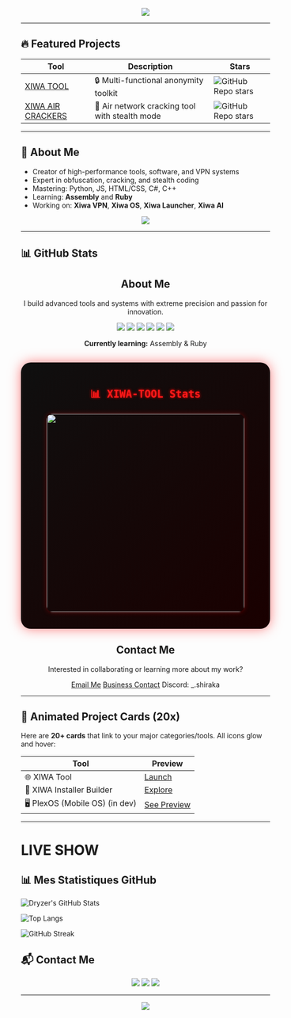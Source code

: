 <!-- ✨ Typing Banner -->
<p align="center">
  <img src="https://readme-typing-svg.demolab.com/?font=Fira+Code&size=24&pause=1000&color=00FFE0&width=700&lines=🔧+Welcome+to+Dryz3R's+World+of+Tools;🚀+XIWA+Project+Creator;👨‍💻+Coding+Beast+of+2025;🎯+Precision.+Power.+Perfection." />
</p>

---

<!-- 💎 FEATURED PROJECTS -->
## 🔥 Featured Projects

| Tool | Description | Stars |
|------|-------------|-------|
| [XIWA TOOL](https://github.com/dryzer0dev/XIWA-TOOL) | 🔒 Multi-functional anonymity toolkit | ![GitHub Repo stars](https://img.shields.io/github/stars/dryzer0dev/XIWA-TOOL?style=flat-square&color=00ffe0) |
| [XIWA AIR CRACKERS](https://github.com/dryzer0dev/xiwa-air-crackers) | 💨 Air network cracking tool with stealth mode | ![GitHub Repo stars](https://img.shields.io/github/stars/dryzer0dev/xiwa-air-crackers?style=flat-square&color=00ffe0) |

---

<!-- 💡 ABOUT ME -->
## 🧠 About Me

- Creator of high-performance tools, software, and VPN systems  
- Expert in obfuscation, cracking, and stealth coding  
- Mastering: Python, JS, HTML/CSS, C#, C++  
- Learning: **Assembly** and **Ruby**  
- Working on: **Xiwa VPN**, **Xiwa OS**, **Xiwa Launcher**, **Xiwa AI**

<p align="center">
  <img src="https://skillicons.dev/icons?i=python,js,html,css,cpp,cs,bash" />
</p>

---

<!-- 📈 GITHUB STATS -->
## 📊 GitHub Stats
<div class="card-glow">
  <h2 align="center">About Me</h2>
  <p align="center">I build advanced tools and systems with extreme precision and passion for innovation.</p>
  <p align="center">
    <img src="https://img.shields.io/badge/Python-3776AB?style=for-the-badge&logo=python&logoColor=white">
    <img src="https://img.shields.io/badge/HTML5-E34F26?style=for-the-badge&logo=html5&logoColor=white">
    <img src="https://img.shields.io/badge/CSS3-1572B6?style=for-the-badge&logo=css3&logoColor=white">
    <img src="https://img.shields.io/badge/JavaScript-F7DF1E?style=for-the-badge&logo=javascript&logoColor=black">
    <img src="https://img.shields.io/badge/C++-00599C?style=for-the-badge&logo=c%2B%2B&logoColor=white">
    <img src="https://img.shields.io/badge/C%23-239120?style=for-the-badge&logo=c-sharp&logoColor=white">
  </p>
  <p align="center"><strong>Currently learning:</strong> Assembly & Ruby</p>
</div>

<!-- Stats -->
<!-- 🔥 XIWA-TOOL STATS CARD - RED DARK MODE -->

<div style="border-radius: 20px; padding: 20px; background: linear-gradient(135deg, #0f0f0f, #1a0000); box-shadow: 0 0 25px rgba(255, 0, 0, 0.5); margin: 30px 0;">
  <h2 align="center" style="color: #ff1a1a; font-family: 'Fira Code', monospace; text-shadow: 0 0 5px #ff0000;">📊 XIWA-TOOL Stats</h2>
  <p align="center" style="margin-top: 20px;">
    <img src="https://github-readme-stats.vercel.app/api/pin/?username=dryzer0dev&repo=XIWA-TOOL&theme=radical&border_color=ff0000&title_color=ff1a1a&text_color=ffffff&icon_color=ff0000" width="400px" style="border-radius: 12px; animation: glowRed 2s infinite alternate;">
  </p>
</div>

<style>
@keyframes glowRed {
  from {
    box-shadow: 0 0 10px rgba(255, 0, 0, 0.3);
  }
  to {
    box-shadow: 0 0 30px rgba(255, 0, 0, 0.8);
  }
}
</style>


<!-- Contact -->
<div class="card-glow">
  <h2 align="center">Contact Me</h2>
  <p align="center">Interested in collaborating or learning more about my work?</p>
  <p align="center">
    <a class="neon-button" href="mailto:shiraka0dev@gmail.com">Email Me</a>
    <a class="neon-button" href="mailto:dryzer0dev@gmail.com">Business Contact</a>
    <span class="neon-button">Discord: _.shiraka</span>
  </p>
</div>

---

<!-- 🎨 LIVE PREVIEWS / DEMOS -->
## 🚀 Animated Project Cards (20x)

Here are **20+ cards** that link to your major categories/tools. All icons glow and hover:

| Tool | Preview |
|------|---------|
| 🌐 XIWA Tool | [Launch](https://github.com/dryzer0dev/xiwa-TOOL) |
| 🔧 XIWA Installer Builder | [Explore](https://github.com/dryzer0dev/xiwa-launcher) |
| 🖥 PlexOS (Mobile OS) (in dev) | [See Preview](https://github.com/dryzer0dev/plexos) |

---

# LIVE SHOW

## 📊 Mes Statistiques GitHub

![Dryzer's GitHub Stats](https://github-readme-stats.vercel.app/api?username=dryzer0dev&show_icons=true&theme=radical&locale=fr)

![Top Langs](https://github-readme-stats.vercel.app/api/top-langs/?username=dryzer0dev&layout=compact&theme=radical&locale=fr)

![GitHub Streak](https://github-readme-streak-stats.herokuapp.com/?user=dryzer0dev&theme=radical&locale=fr)


## 📬 Contact Me

<p align="center">
  <a href="mailto:shiraka0dev@gmail.com"><img src="https://img.shields.io/badge/Email-shiraka0dev%40gmail.com-00ffe0?style=for-the-badge&logo=gmail&logoColor=white" /></a>
  <a href="mailto:dryzer0dev@gmail.com"><img src="https://img.shields.io/badge/Business%20Email-dryzer0dev%40gmail.com-00ffe0?style=for-the-badge&logo=gmail&logoColor=white" /></a>
  <img src="https://img.shields.io/badge/Discord-_.shiraka-5865F2?style=for-the-badge&logo=discord&logoColor=white" />
</p>

---

<!-- 🌊 FOOTER WAVE -->
<p align="center">
  <img src="https://capsule-render.vercel.app/api?type=waving&height=120&color=gradient&section=footer"/>
</p>
